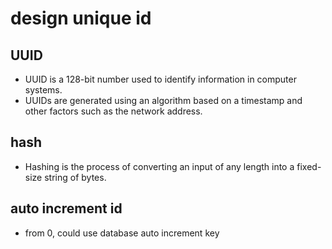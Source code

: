 # design unique id

## UUID

- UUID is a 128-bit number used to identify information in computer systems.
- UUIDs are generated using an algorithm based on a timestamp and other factors such as the network address.

## hash

- Hashing is the process of converting an input of any length into a fixed-size string of bytes.

## auto increment id

- from 0, could use database auto increment key
